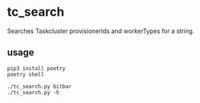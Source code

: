 # tc_search

Searches Taskcluster provisionerIds and workerTypes for a string.

## usage

```
pip3 install poetry
poetry shell

./tc_search.py bitbar
./tc_search.py -h
```
